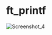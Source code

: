 # ft_printf
![Screenshot_4](https://user-images.githubusercontent.com/101070694/178286316-7804ade2-b4fe-4e07-af6e-03c499f9e5f4.png)
